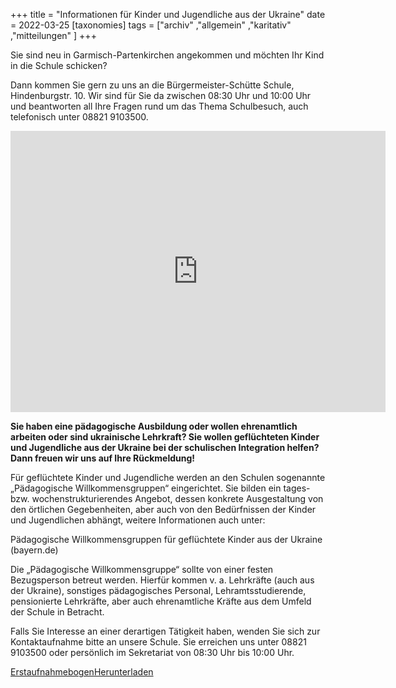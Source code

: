 +++
title = "Informationen für Kinder und Jugendliche aus der Ukraine"
date = 2022-03-25
[taxonomies]
tags = ["archiv" ,"allgemein" ,"karitativ" ,"mitteilungen" ]
+++

Sie sind neu in Garmisch-Partenkirchen angekommen und möchten Ihr Kind in die Schule schicken?

Dann kommen Sie gern zu uns an die Bürgermeister-Schütte Schule, Hindenburgstr. 10. Wir sind für Sie da zwischen 08:30 Uhr und 10:00 Uhr und beantworten all Ihre Fragen rund um das Thema Schulbesuch, auch telefonisch unter 08821 9103500.

<iframe src="https://www.google.com/maps/embed?pb=!1m18!1m12!1m3!1d2695.66000576015!2d11.104443515554442!3d47.49653640356798!2m3!1f0!2f0!3f0!3m2!1i1024!2i768!4f13.1!3m3!1m2!1s0x479d06dddc5a9825%3A0xeb6416121cdc5749!2sB%C3%BCrgermeister-Sch%C3%BCtte-Grund-%20und%20Mittelschule%20Garmisch-Partenkirchen!5e0!3m2!1sde!2sde!4v1648201675479!5m2!1sde!2sde" width="600" height="450" style="border:0;" allowfullscreen loading="lazy" referrerpolicy="no-referrer-when-downgrade"></iframe>

**Sie haben eine pädagogische Ausbildung oder wollen ehrenamtlich arbeiten oder sind ukrainische Lehrkraft? Sie wollen geflüchteten Kinder und Jugendliche aus der Ukraine bei der schulischen Integration helfen? Dann freuen wir uns auf Ihre Rückmeldung!**

Für geflüchtete Kinder und Jugendliche werden an den Schulen sogenannte „Pädagogische Willkommensgruppen“ eingerichtet. Sie bilden ein tages- bzw. wochenstrukturierendes Angebot, dessen konkrete Ausgestaltung von den örtlichen Gegebenheiten, aber auch von den Bedürfnissen der Kinder und Jugendlichen abhängt, weitere Informationen auch unter:

Pädagogische Willkommensgruppen für geflüchtete Kinder aus der Ukraine (bayern.de)

Die „Pädagogische Willkommensgruppe“ sollte von einer festen Bezugsperson betreut werden. Hierfür kommen v. a. Lehrkräfte (auch aus der Ukraine), sonstiges pädagogisches Personal, Lehramtsstudierende, pensionierte Lehrkräfte, aber auch ehrenamtliche Kräfte aus dem Umfeld der Schule in Betracht.

Falls Sie Interesse an einer derartigen Tätigkeit haben, wenden Sie sich zur Kontaktaufnahme bitte an unsere Schule. Sie erreichen uns unter 08821 9103500 oder persönlich im Sekretariat von 08:30 Uhr bis 10:00 Uhr.

[Erstaufnahmebogen](https://volksschule-partenkirchen.de/wp-content/uploads/Erstaufnahmebogen-1.pdf)[Herunterladen](https://volksschule-partenkirchen.de/wp-content/uploads/Erstaufnahmebogen-1.pdf)
